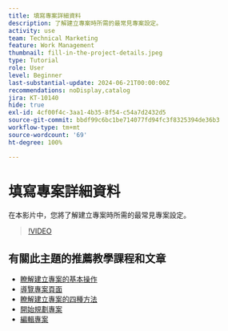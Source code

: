 ```yaml
---
title: 填寫專案詳細資料
description: 了解建立專案時所需的最常見專案設定。
activity: use
team: Technical Marketing
feature: Work Management
thumbnail: fill-in-the-project-details.jpeg
type: Tutorial
role: User
level: Beginner
last-substantial-update: 2024-06-21T00:00:00Z
recommendations: noDisplay,catalog
jira: KT-10140
hide: true
exl-id: 4cf00f4c-3aa1-4b35-8f54-c54a7d2432d5
source-git-commit: bbdf99c6bc1be714077fd94fc3f8325394de36b3
workflow-type: tm+mt
source-wordcount: '69'
ht-degree: 100%

---
```


# 填寫專案詳細資料

在本影片中，您將了解建立專案時所需的最常見專案設定。

>[!VIDEO](https://video.tv.adobe.com/v/3430410/?quality=12&learn=on&enablevpops=1)


## 有關此主題的推薦教學課程和文章

* [瞭解建立專案的基本操作](/help/manage-work/projects/understand-basic-project-creation.md)
* [導覽專案頁面](/help/manage-work/projects/navigate-the-project-page.md)
* [瞭解建立專案的四種方法](/help/manage-work/projects/understand-other-ways-to-create-projects.md)
* [開始規劃專案](/help/manage-work/projects/getting-started-plan-a-project.md)
* [編輯專案](https://experienceleague.adobe.com/zh-hant/docs/workfront/using/manage-work/projects/manage-projects/edit-projects)
